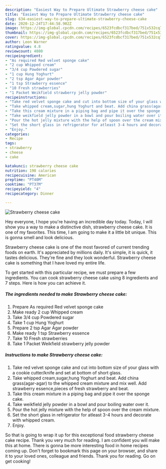```yaml
---
description: "Easiest Way to Prepare Ultimate Strawberry cheese cake"
title: "Easiest Way to Prepare Ultimate Strawberry cheese cake"
slug: 634-easiest-way-to-prepare-ultimate-strawberry-cheese-cake
date: 2020-12-24T17:44:58.902Z
image: https://img-global.cpcdn.com/recipes/6523fcdbcf317bed/751x532cq70/strawberry-cheese-cake-recipe-main-photo.jpg
thumbnail: https://img-global.cpcdn.com/recipes/6523fcdbcf317bed/751x532cq70/strawberry-cheese-cake-recipe-main-photo.jpg
cover: https://img-global.cpcdn.com/recipes/6523fcdbcf317bed/751x532cq70/strawberry-cheese-cake-recipe-main-photo.jpg
author: Leon Warner
ratingvalue: 4.8
reviewcount: 4080
recipeingredient:
- "As required Red velvet sponge cake"
- "2 cup Whipped cream"
- "3/4 cup Powdered sugar"
- "1 cup Hung Yoghurt"
- "2 tsp Agar Agar powder"
- "1 tsp Strawberry essence"
- "10 Fresh strawberries"
- "1 Packet Weikfield strawberry jelly powder"
recipeinstructions:
- "Take red velvet sponge cake and cut into bottom size of your glass with a cookie cutter/knife and set at bottom of short glass."
- "Take whipped cream,sugar,hung Yoghurt and beat. Add china grass(agar-agar) to the whipped cream mixture and mix well. Add strawberry essence,pieces of fresh strawberry and beat."
- "Take this cream mixture in a piping bag and pipe it over the sponge cake."
- "Take weikfield jelly powder in a bowl and pour boiling water over it."
- "Pour the hot jelly mixture with the help of spoon over the cream mixture."
- "Set the short glass in refrigerator for atleast 3-4 hours and decorate with whipped cream."
- "Enjoy."
categories:
- Recipe
tags:
- strawberry
- cheese
- cake

katakunci: strawberry cheese cake 
nutrition: 198 calories
recipecuisine: American
preptime: "PT40M"
cooktime: "PT37M"
recipeyield: "4"
recipecategory: Dinner

---
```



![Strawberry cheese cake](https://img-global.cpcdn.com/recipes/6523fcdbcf317bed/751x532cq70/strawberry-cheese-cake-recipe-main-photo.jpg)

Hey everyone, I hope you're having an incredible day today. Today, I will show you a way to make a distinctive dish, strawberry cheese cake. It is one of my favorites. This time, I am going to make it a little bit unique. This is gonna smell and look delicious.

Strawberry cheese cake is one of the most favored of current trending foods on earth. It's appreciated by millions daily. It's simple, it is quick, it tastes delicious. They're fine and they look wonderful. Strawberry cheese cake is something that I have loved my entire life.




To get started with this particular recipe, we must prepare a few ingredients. You can cook strawberry cheese cake using 8 ingredients and 7 steps. Here is how you can achieve it.

<!--inarticleads1-->

##### The ingredients needed to make Strawberry cheese cake:

1. Prepare As required Red velvet sponge cake
1. Make ready 2 cup Whipped cream
1. Take 3/4 cup Powdered sugar
1. Take 1 cup Hung Yoghurt
1. Prepare 2 tsp Agar Agar powder
1. Make ready 1 tsp Strawberry essence
1. Take 10 Fresh strawberries
1. Take 1 Packet Weikfield strawberry jelly powder




<!--inarticleads2-->

##### Instructions to make Strawberry cheese cake:

1. Take red velvet sponge cake and cut into bottom size of your glass with a cookie cutter/knife and set at bottom of short glass.
1. Take whipped cream,sugar,hung Yoghurt and beat. Add china grass(agar-agar) to the whipped cream mixture and mix well. Add strawberry essence,pieces of fresh strawberry and beat.
1. Take this cream mixture in a piping bag and pipe it over the sponge cake.
1. Take weikfield jelly powder in a bowl and pour boiling water over it.
1. Pour the hot jelly mixture with the help of spoon over the cream mixture.
1. Set the short glass in refrigerator for atleast 3-4 hours and decorate with whipped cream.
1. Enjoy.




So that is going to wrap it up for this exceptional food strawberry cheese cake recipe. Thank you very much for reading. I am confident you will make this at home. There is gonna be more interesting food in home recipes coming up. Don't forget to bookmark this page on your browser, and share it to your loved ones, colleague and friends. Thank you for reading. Go on get cooking!
